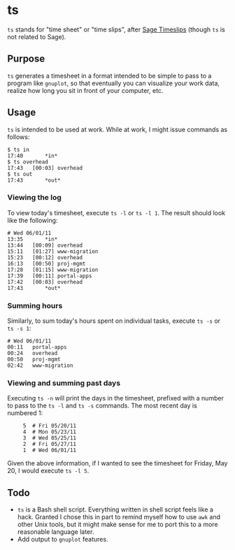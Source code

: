 ts
==
`ts` stands for "time sheet" or "time slips", after [Sage Timeslips](http://www.sagetimeslips.com) (though `ts` is not related to Sage).

## Purpose
`ts` generates a timesheet in a format intended to be simple to pass to a program like `gnuplot`, so that eventually you can visualize your work data, realize how long you sit in front of your computer, etc.

## Usage
`ts` is intended to be used at work. While at work, I might issue commands as follows:

	$ ts in
	17:40		*in*
	$ ts overhead
	17:43	[00:03]	overhead
	$ ts out
	17:43		*out*

### Viewing the log
To view today's timesheet, execute `ts -l` or `ts -l 1`. The result should look like the following:

	# Wed 06/01/11
	13:35		*in*
	13:44	[00:09]	overhead
	15:11	[01:27]	www-migration
	15:23	[00:12]	overhead
	16:13	[00:50]	proj-mgmt
	17:28	[01:15]	www-migration
	17:39	[00:11]	portal-apps
	17:42	[00:03]	overhead
	17:43		*out*	

### Summing hours
Similarly, to sum today's hours spent on individual tasks, execute `ts -s` or `ts -s 1`:

	# Wed 06/01/11
	00:11	portal-apps
	00:24	overhead
	00:50	proj-mgmt
	02:42	www-migration

### Viewing and summing past days
Executing `ts -n` will print the days in the timesheet, prefixed with a number to pass to the `ts -l` and `ts -s` commands. The most recent day is numbered 1:

	     5	# Fri 05/20/11
	     4	# Mon 05/23/11
	     3	# Wed 05/25/11
	     2	# Fri 05/27/11
	     1	# Wed 06/01/11

Given the above information, if I wanted to see the timesheet for Friday, May 20, I would execute `ts -l 5`.

## Todo
* `ts` is a Bash shell script. Everything written in shell script feels like a hack. Granted I chose this in part to remind myself how to use `awk` and other Unix tools, but it might make sense for me to port this to a more reasonable language later.
* Add output to `gnuplot` features.
